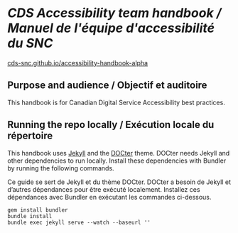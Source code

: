 # *CDS Accessibility team handbook / Manuel de l'équipe d'accessibilité du SNC*

[cds-snc.github.io/accessibility-handbook-alpha](https://cds-snc.github.io/accessibility-handbook-alpha/)

## Purpose and audience / Objectif et auditoire
This handbook is for Canadian Digital Service Accessibility best practices.

## Running the repo locally / Exécution locale du répertoire
This handbook uses [Jekyll](http://jekyllrb.com/) and the [DOCter](https://github.com/cfpb/DOCter) theme.  DOCter needs Jekyll and other dependencies to run locally. Install these dependencies with Bundler by running the following commands.

Ce guide se sert de Jekyll et du thème DOCter. DOCter a besoin de Jekyll et d’autres dépendances pour être exécuté localement. Installez ces dépendances avec Bundler en exécutant les commandes ci-dessous.

```
gem install bundler
bundle install
bundle exec jekyll serve --watch --baseurl ''
```
